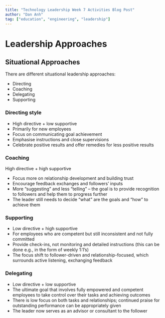 ```yaml
---
title: "Technology Leadership Week 7 Activities Blog Post"
author: "Dan Anh"
tag: ["education", "engineering", "leadership"]
---
```

# **Leadership Approaches**

## **Situational Approaches**

There are different situational leadership approaches:
- Directing
- Coaching
- Delegating
- Supporting

### **Directing style**

- High directive + low supportive
- Primarily for new employees
- Focus on communicating goal achievement
- Emphasise instructions and close supervisions
- Celebrate positive results and offer remedies for less positive results

### **Coaching**

High directive + high supportive
- Focus more on relationship development and building trust
- Encourage feedback exchanges and followers’ inputs
- More “suggesting” and less “telling” – the goal is to provide recognition to followers and help them to progress further
- The leader still needs to decide “what” are the goals and “how” to achieve them

### **Supporting**

- Low directive + high supportive
- For employees who are competent but still inconsistent and not fully committed
- Provide check-ins, not monitoring and detailed instructions (this can be done e.g., in the form of weekly 1:1’s)
- The focus shift to follower-driven and relationship-focused, which surrounds active listening, exchanging feedback

### **Delegating**

- Low directive + low supportive
- The ultimate goal that involves fully empowered and competent employees to take control over their tasks and achieving outcomes
- There is low focus on both tasks and relationships; continued praise for outstanding performance can be appropriately given
- The leader now serves as an advisor or consultant to the follower
